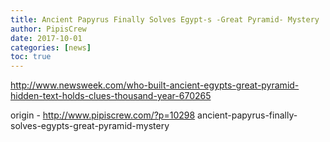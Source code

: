 ```yaml
---
title: Ancient Papyrus Finally Solves Egypt-s -Great Pyramid- Mystery
author: PipisCrew
date: 2017-10-01
categories: [news]
toc: true
---
```


http://www.newsweek.com/who-built-ancient-egypts-great-pyramid-hidden-text-holds-clues-thousand-year-670265

origin - http://www.pipiscrew.com/?p=10298 ancient-papyrus-finally-solves-egypts-great-pyramid-mystery